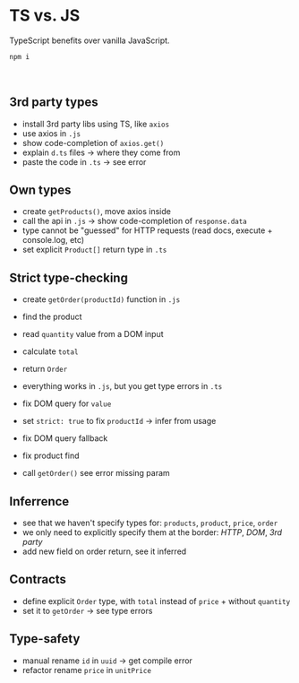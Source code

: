 # TS vs. JS

TypeScript benefits over vanilla JavaScript.

```bash
npm i
```

<br />

## 3rd party types

- install 3rd party libs using TS, like `axios`
- use axios in `.js`
- show code-completion of `axios.get()`
- explain `d.ts` files -> where they come from
- paste the code in `.ts` -> see error

## Own types

- create `getProducts()`, move axios inside
- call the api in `.js` -> show code-completion of `response.data`
- type cannot be "guessed" for HTTP requests (read docs, execute + console.log, etc)
- set explicit `Product[]` return type in `.ts`

## Strict type-checking

- create `getOrder(productId)` function in `.js`
- find the product

- read `quantity` value from a DOM input
- calculate `total`
- return `Order`
- everything works in `.js`, but you get type errors in `.ts`

- fix DOM query for `value`
- set `strict: true` to fix `productId` -> infer from usage
- fix DOM query fallback
- fix product find

- call `getOrder()` see error missing param

## Inferrence

- see that we haven't specify types for: `products`, `product`, `price`, `order`
- we only need to explicitly specify them at the border: _HTTP_, _DOM_, _3rd party_
- add new field on order return, see it inferred

## Contracts

- define explicit `Order` type, with `total` instead of `price` + without `quantity`
- set it to `getOrder` -> see type errors

## Type-safety

- manual rename `id` in `uuid` -> get compile error
- refactor rename `price` in `unitPrice`
